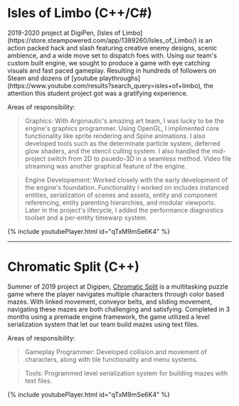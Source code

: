 # Isles of Limbo (C++/C#)

<left>
2019-2020 project at DigiPen, [Isles of Limbo](https://store.steampowered.com/app/1389260/Isles_of_Limbo/) is an action packed hack and slash featuring creative enemy designs, scenic ambience, and a wide move set to dispatch foes with. Using our team's custom built engine, we sought to produce a game with eye catching visuals and fast paced gameplay. Resulting in hundreds of followers on Steam and dozens of [youtube playthroughs](https://www.youtube.com/results?search_query=isles+of+limbo), the attention this student project got was a gratifying experience.

Areas of responsibility:

> Graphics: With Argonautic's amazing art team, I was lucky to be the engine's graphics programmer. Using OpenGL, I implimented core functionality like sprite rendering and Spine animations. I also developed tools such as the determinate particle system, deferred glow shaders, and the stencil culling system. I also handled the mid-project switch from 2D to psuedo-3D in a seamless method. Video file streaming was another graphical feature of the engine.

> Engine Developement: Worked closely with the early development of the engine's foundation. Functionality I worked on includes instanced entities, serialization of scenes and assets, entity and component referencing, entity parenting hierarchies, and modular viewports. Later in the project's lifecycle, I added the performance diagnostics toolset and a per-entity timewarp system.
</left>

{% include youtubePlayer.html id="qTxM9mSe6K4" %}

<html>
    <hr>
</html>

# Chromatic Split (C++)

Summer of 2019 project at Digipen, [Chromatic Split]() is a multitasking puzzle game where the player navigates multiple characters through color based mazes. With linked movement, conveyor belts, and sliding movement, navigating these mazes are both challenging and satisfying. Completed in 3 months using a premade engine framework, the game utilized a level serialization system that let our team build mazes using text files. 

Areas of responsibility:

> Gameplay Programmer: Developed collision and movement of characters, along with tile functionality and menu systems.

> Tools: Programmed level serialization system for building mazes with text files.

<centered>{% include youtubePlayer.html id="qTxM9mSe6K4" %}</centered>
